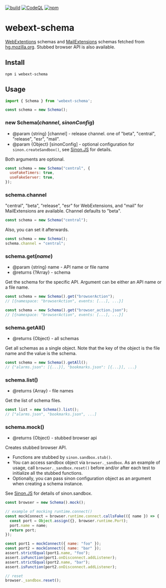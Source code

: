[![build](https://github.com/asamuzaK/webext-schema/workflows/build/badge.svg)](https://github.com/asamuzaK/webext-schema/actions?query=workflow%3Abuild)
[![CodeQL](https://github.com/asamuzaK/webext-schema/actions/workflows/github-code-scanning/codeql/badge.svg)](https://github.com/asamuzaK/webext-schema/actions/workflows/github-code-scanning/codeql)
[![npm](https://img.shields.io/npm/v/webext-schema)](https://www.npmjs.com/package/webext-schema)

# webext-schema

[WebExtentions](https://developer.mozilla.org/en-US/docs/Mozilla/Add-ons/WebExtensions "Browser Extensions - Mozilla | MDN") schemas and [MailExtensions](https://developer.thunderbird.net/add-ons/mailextensions "A Guide to Extensions - Thunderbird") schemas fetched from [hg.mozilla.org](https://hg.mozilla.org/).
Stubbed browser API is also available.

## Install

```console
npm i webext-schema
```

## Usage

```javascript
import { Schema } from 'webext-schema';

const schema = new Schema();
```

### new Schema(<var>channel</var>, <var>sinonConfig</var>)

* @param {string} [channel] - release channel. one of "beta", "central", "release", "esr", "mail".
* @param {Object} [sinonConfig] - optional configuration for `sinon.createSandbox()`, see [Sinon.JS](https://sinonjs.org/) for details.

Both arguments are optional.

```javascript
const schema = new Schema("central", {
  useFakeTimers: true,
  useFakeServer: true,
});
```

### schema.channel

"central", "beta", "release", "esr" for WebExtensions, and "mail" for MailExtensions are available.
Channel defaults to "beta".

```javascript
const schema = new Schema("central");
```

Also, you can set it afterwards.

```javascript
const schema = new Schema();
schema.channel = "central";
```

### schema.get(<var>name</var>)

* @param {string} name - API name or file name
* @returns {?Array} - schema

Get the schema for the specific API.
Argument can be either an API name or a file name.

```javascript
const schema = new Schema().get("browserAction");
// [{namespace: "browserAction", events: [...], ...}]
```

```javascript
const schema = new Schema().get("browser_action.json");
// [{namespace: "browserAction", events: [...], ...}]
```

### schema.getAll()

* @returns {Object} - all schemas

Get all schemas as a single object.
Note that the key of the object is the file name and the value is the schema.

```javascript
const schema = new Schema().getAll();
// {"alarms.json": [{...}], "bookmarks.json": [{...}], ...}
```

### schema.list()

* @returns {Array} - file names

Get the list of schema files.

```javascript
const list = new Schema().list();
// ["alarms.json", "bookmarks.json", ...]
```

### schema.mock()

* @returns {Object} - stubbed browser api

Creates stubbed browser API.

* Functions are stubbed by `sinon.sandbox.stub()`.
* You can access sandbox object via `browser._sandbox`.
  As an example of usage, call `browser._sandbox.reset()` before and/or after each test to initialize all the stubbed functions.
* Optionally, you can pass sinon configuration object as an argument when creating a schema instance.

See [Sinon.JS](https://sinonjs.org/) for details of sinon.sandbox.

```javascript
const browser = new Schema().mock();

// example of mocking runtime.connect()
const mockConnect = browser.runtime.connect.callsFake(({ name }) => {
  const port = Object.assign({}, browser.runtime.Port);
  port.name = name;
  return port;
});

const port1 = mockConnect({ name: "foo" });
const port2 = mockConnect({ name: "bar" });
assert.strictEqual(port1.name, "foo");
assert.isFunction(port1.onDisconnect.addListener);
assert.strictEqual(port2.name, "bar");
assert.isFunction(port2.onDisconnect.addListener);

// reset
browser._sandbox.reset();
```
